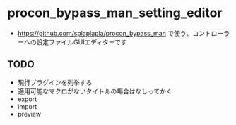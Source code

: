 # procon_bypass_man_setting_editor
* https://github.com/splaplapla/procon_bypass_man で使う、コントローラーへの設定ファイルGUIエディターです

## TODO
* 現行プラグインを列挙する
* 適用可能なマクロがないタイトルの場合はなしってかく
* export
* import
* preview
